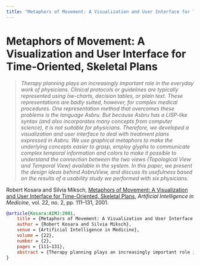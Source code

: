 ```yaml
---
title: "Metaphors of Movement: A Visualization and User Interface for Time-Oriented, Skeletal Plans"
---
```


# Metaphors of Movement: A Visualization and User Interface for Time-Oriented, Skeletal Plans

> _Therapy planning plays an increasingly important role in the everyday work of physicians. Clinical protocols or guidelines are typically represented using ̄ow-charts, decision tables, or plain text. These representations are badly suited, however, for complex medical procedures. One representation method that overcomes these problems is the language Asbru. But because Asbru has a LISP-like syntax (and also incorporates many concepts from computer science), it is not suitable for physicians. Therefore, we developed a visualization and user interface to deal with treatment plans expressed in Asbru. We use graphical metaphors to make the underlying concepts easier to grasp, employ glyphs to communicate complex temporal information and colors to make it possible to understand the connection between the two views (Topological View and Temporal View) available in the system. In this paper, we present the design ideas behind AsbruView, and discuss its usefulness based on the results of a usability study we performed with six physicians._

Robert Kosara and Silvia Miksch, <a href="https://media.eagereyes.org/papers/2001/Kosara-AIMJ-2001.pdf" target="_blank">Metaphors of Movement: A Visualization and User Interface for Time-Oriented, Skeletal Plans</a>, _Artificial Intelligence in Medicine_, vol. 22, no. 2, pp. 111–131, 2001.


```bibtex
@article{Kosara:AIMJ:2001,
	title = {Metaphors of Movement: A Visualization and User Interface for Time-Oriented, Skeletal Plans},
	author = {Robert Kosara and Silvia Miksch},
	venue = {Artificial Intelligence in Medicine},
	volume = {22},
	number = {2},
	pages = {111–131},
	abstract = {Therapy planning plays an increasingly important role in the everyday work of physicians. Clinical protocols or guidelines are typically represented using ̄ow-charts, decision tables, or plain text. These representations are badly suited, however, for complex medical procedures. One representation method that overcomes these problems is the language Asbru. But because Asbru has a LISP-like syntax (and also incorporates many concepts from computer science), it is not suitable for physicians. Therefore, we developed a visualization and user interface to deal with treatment plans expressed in Asbru. We use graphical metaphors to make the underlying concepts easier to grasp, employ glyphs to communicate complex temporal information and colors to make it possible to understand the connection between the two views (Topological View and Temporal View) available in the system. In this paper, we present the design ideas behind AsbruView, and discuss its usefulness based on the results of a usability study we performed with six physicians.},
}
```

